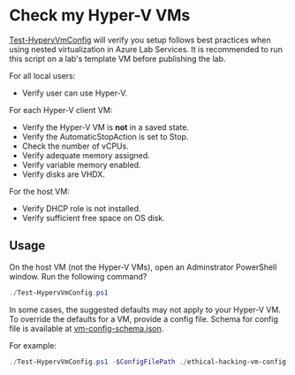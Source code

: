 # Check my Hyper-V VMs

[Test-HypervVmConfig](./Test-HypervVmConfig.ps1) will verify you setup follows best practices when using nested virtualization in Azure Lab Services.  It is recommended to run this script on a lab's template VM before publishing the lab.

For all local users:

- Verify user can use Hyper-V.

For each Hyper-V client VM:

- Verify the Hyper-V VM is **not** in a saved state.  
- Verify the AutomaticStopAction is set to Stop.
- Check the number of vCPUs.
- Verify adequate memory assigned.
- Verify variable memory enabled.
- Verify disks are VHDX.

For the host VM:

- Verify DHCP role is not installed.
- Verify sufficient free space on OS disk.

## Usage

On the host VM (not the Hyper-V VMs), open an Adminstrator PowerShell window.  Run the following command?

```powershell
./Test-HypervVmConfig.ps1
```

In some cases, the suggested defaults may not apply to your Hyper-V VM.  To override the defaults for a VM, provide a config file.  Schema for config file is available at [vm-config-schema.json](vm-config-schema.json).

For example:

```powershell
./Test-HypervVmConfig.ps1 -$ConfigFilePath ./ethical-hacking-vm-config.json.
```
